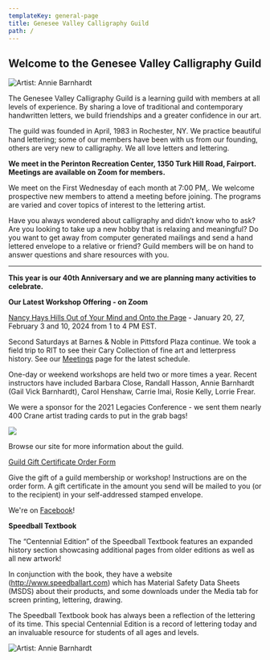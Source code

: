 ```yaml
---
templateKey: general-page
title: Genesee Valley Calligraphy Guild
path: /
---
```

## Welcome to the Genesee Valley Calligraphy Guild

![Artist: Annie Barnhardt](/img/annieb_forever.jpg)

The Genesee Valley Calligraphy Guild is a learning guild with members at all levels of experience. By sharing a love of traditional and contemporary handwritten letters, we build friendships and a greater confidence in our art.

The guild was founded in April, 1983 in Rochester, NY. We practice beautiful hand lettering; some of our members have been with us from our founding, others are very new to calligraphy. We all love letters and lettering.

**We meet in the Perinton Recreation Center, 1350 Turk Hill Road, Fairport. Meetings are available on Zoom for members.**

We meet on the First Wednesday of each month at 7:00 PM,. We welcome prospective new members to attend a meeting before joining. The programs are varied and cover topics of interest to the lettering artist.

Have you always wondered about calligraphy and didn’t know who to ask? Are you looking to take up a new hobby that is relaxing and meaningful? Do you want to get away from computer generated mailings and send a hand lettered envelope to a relative or friend? Guild members will be on hand to answer questions and share resources with you.

- - -

**This year is our 40th Anniversary and we are planning many activities to celebrate.**

**Our Latest Workshop Offering - on Zoom**

[Nancy Hays Hills Out of Your Mind and Onto the Page](/img/OOYMOTTP-2024-NancyHaysHills-For-Website.pdf) - January 20, 27, February 3 and 10, 2024 from 1 to 4 PM EST.

Second Saturdays at Barnes & Noble in Pittsford Plaza continue. We took a field trip to RIT to see their Cary Collection of fine art and letterpress history. See our [Meetings](https://www.gvcalligraphy.org/meetings) page for the latest schedule.

One-day or weekend workshops are held two or more times a year. Recent instructors have included Barbara Close, Randall Hasson, Annie Barnhardt (Gail Vick Barnhardt), Carol Henshaw, Carrie Imai, Rosie Kelly, Lorrie Frear.

We were a sponsor for the 2021 Legacies Conference - we sent them nearly 400 Crane artist trading cards to put in the grab bags!

![](/img/legacies_sponsorlogo.jpg)

Browse our site for more information about the guild.

[Guild Gift Certificate Order Form ](/img/gvcg-gift-certificate.pdf)

Give the gift of a guild membership or workshop! Instructions are on the order form. A gift certificate in the amount you send will be mailed to you (or to the recipient) in your self-addressed stamped envelope.

We're on [Facebook](https://www.facebook.com/Genesee-Valley-Calligraphy-Guild-165364643525299/)!

**Speedball Textbook**

The “Centennial Edition” of the Speedball Textbook features an expanded history section showcasing additional pages from older editions as well as all new artwork!

In conjunction with the book, they have a website (http://www.speedballart.com) which has Material Safety Data Sheets (MSDS) about their products, and some downloads under the Media tab for screen printing, lettering, drawing.

The Speedball Textbook book has always been a reflection of the lettering of its time. This special Centennial Edition is a record of lettering today and an invaluable resource for students of all ages and levels.

![Artist: Annie Barnhardt](/img/annieb_forever_young.jpg)
